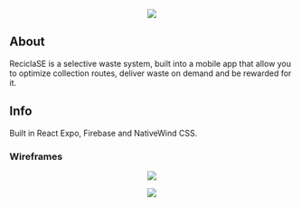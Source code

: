 <p align="center">
  <img src="https://user-images.githubusercontent.com/116414679/203143353-1cdcd2d9-4a9c-48af-8fc7-854e866a1432.png" />
</p>

## About
ReciclaSE is a selective waste system, built into a mobile app that allow you to optimize collection routes, deliver waste on demand and be rewarded for it.

## Info
Built in React Expo, Firebase and NativeWind CSS.

### Wireframes

<p align="center">
  <img src="https://i.imgur.com/ERDi1bT.png" />
</p>

<p align="center">
  <img src="https://i.imgur.com/2tjB4Ro.png" />
</p>







